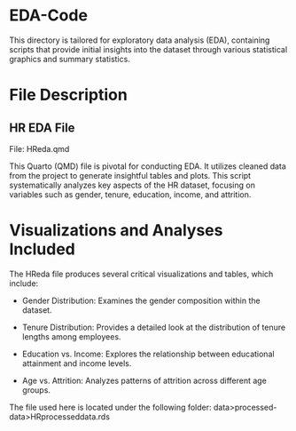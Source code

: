 # EDA-Code

This directory is tailored for exploratory data analysis (EDA), containing scripts that provide initial insights into the dataset through various statistical graphics and summary statistics.

# File Description

## HR EDA File

File: HReda.qmd

This Quarto (QMD) file is pivotal for conducting EDA. It utilizes cleaned data from the project to generate insightful tables and plots. This script systematically analyzes key aspects of the HR dataset, focusing on variables such as gender, tenure, education, income, and attrition.

# Visualizations and Analyses Included

The HReda file produces several critical visualizations and tables, which include:

- Gender Distribution: Examines the gender composition within the dataset.

- Tenure Distribution: Provides a detailed look at the distribution of tenure lengths among employees.

- Education vs. Income: Explores the relationship between educational attainment and income levels.

- Age vs. Attrition: Analyzes patterns of attrition across different age groups.

The file used here is located under the following folder: data>processed-data>HRprocesseddata.rds

